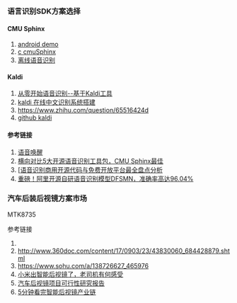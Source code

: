 ### 语言识别SDK方案选择



#### CMU Sphinx



1. [android demo](https://github.com/cmusphinx/pocketsphinx-android-demo)
2. [c cmuSphinx](https://github.com/cmusphinx/pocketsphinx)
3. [离线语音识别](http://zuoshu.iteye.com/blog/1463867/)



#### Kaldi

1. [从零开始语音识别--基于Kaldi工具](https://blog.csdn.net/Earl_Chen/article/details/80612934)
2. [kaldi 在线中文识别系统搭建](https://blog.csdn.net/shichaog/article/details/73655628)
3. https://www.zhihu.com/question/65516424d
4. [github kaldi](https://github.com/kaldi-asr/kaldi)





#### 参考链接

1. [语音唤醒](https://mp.weixin.qq.com/s/9LkviYvtJMfTC0pXW3zGqA)
2. [横向对比5大开源语音识别工具包，CMU Sphinx最佳](http://www.dataguru.cn/article-11656-1.html)
3. [[语音识别商用开源代码与免费开放平台最全盘点分析](https://www.cnblogs.com/leaven/p/5803925.html) 
4. [重磅！阿里开源自研语音识别模型DFSMN，准确率高达96.04%                                                                             ](https://mp.weixin.qq.com/s?__biz=MzIzOTU0NTQ0MA==&mid=2247487627&idx=1&sn=ffd217b5ebce7bf5bbaf626b1ad73286&chksm=e9292d84de5ea4924dcf7991f98e804214679ed5306917c73b13038a89704967117c3cf50808&mpshare=1&scene=23&srcid=0608l61k8kc9539bSGINY8GC#rd)



### 汽车后装后视镜方案市场



MTK8735

参考链接

1. [](https://jingyan.baidu.com/article/acf728fd57e695f8e510a3ca.html)
2. http://www.360doc.com/content/17/0903/23/43830060_684428879.shtml
3. https://www.sohu.com/a/138726627_465976
4. [小米出智能后视镜了，老司机有何感受](https://www.sohu.com/a/138726627_465976)
5. [汽车后视镜项目可行性研究报告](https://wenku.baidu.com/view/a2921918ec630b1c59eef8c75fbfc77da26997ff.html)
6. [5分钟看完智能后视镜产业链](https://mp.weixin.qq.com/s/lC6xOU3hfPYRo_RUQhaRrQ)

